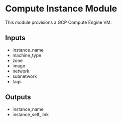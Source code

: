 # Compute Instance Module
This module provisions a GCP Compute Engine VM.

## Inputs
- instance_name
- machine_type
- zone
- image
- network
- subnetwork
- tags

## Outputs
- instance_name
- instance_self_link
